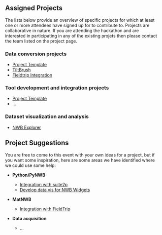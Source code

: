 ## Assigned Projects

The lists below provide an overview of specific projects for which at least one or more attendees have signed up for to contribute to. Projects are collaborative in nature. If you are attending the hackathon and are interested in participating in any of the existing projets then please contact the team listed on the project page.

### Data conversion projects

* [Project Template](projects/template)
* [TiltBrush](projects/TiltBrushToNWB)
* [Fieldtrip Integration](projects/fieldtrip_integration)

### Tool development and integration projects

* [Project Template](projects/template)
* ...

### Dataset visualization and analysis

* [NWB Explorer](projects/NWBExplorer)

## Project Suggestions
You are free to come to this event with your own ideas for a project, but if you want some inspiration, here are some areas we have identified where we could use some help:

* **Python/PyNWB**

    * [Integration with suite2p](https://github.com/MouseLand/suite2p/issues/316)
    * [Develop data vis for NWB Widgets](https://github.com/NeurodataWithoutBorders/nwb-jupyter-widgets)

* **MatNWB**

    * [Integration with FieldTrip](https://github.com/fieldtrip/fieldtrip/issues/721)

* **Data acquisition**

    * ...
